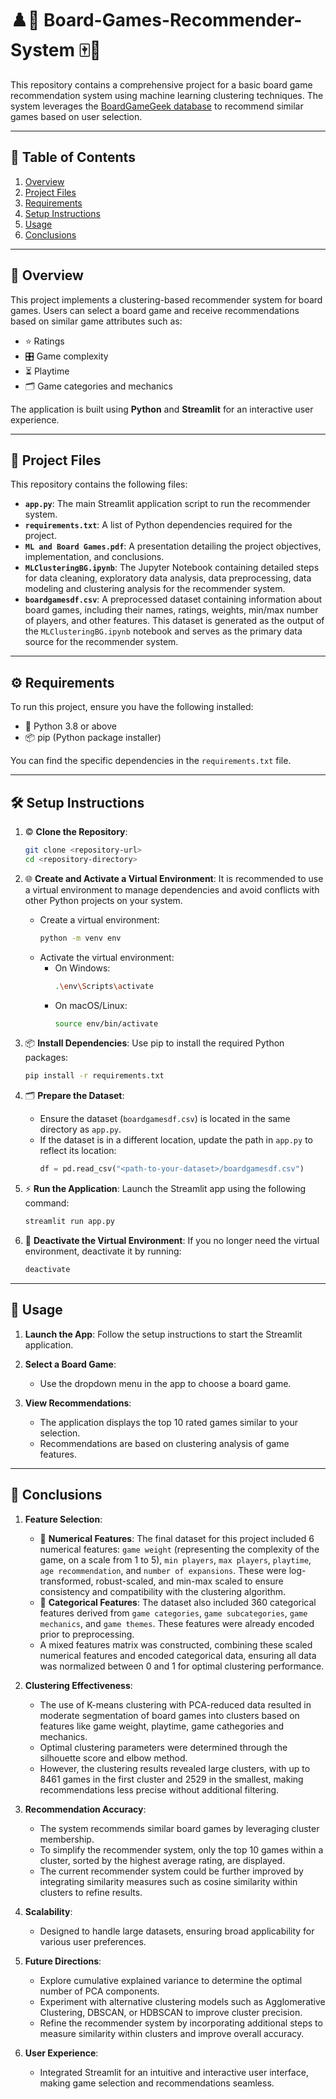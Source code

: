 # ♟️🎲 Board-Games-Recommender-System 🀄🧩
This repository contains a comprehensive project for a basic board game recommendation system using machine learning clustering techniques. The system leverages the [BoardGameGeek database](https://www.kaggle.com/datasets/seanthemalloy/board-game-geek-database) to recommend similar games based on user selection.

---

## 📑 Table of Contents

1. [Overview](#overview)
2. [Project Files](#project-files)
3. [Requirements](#requirements)
4. [Setup Instructions](#setup-instructions)
5. [Usage](#usage)
6. [Conclusions](#conclusions)

---

## 📜 Overview

This project implements a clustering-based recommender system for board games. Users can select a board game and receive recommendations based on similar game attributes such as:
- ⭐ Ratings
- 🎛 Game complexity
- ⏳ Playtime
- 🗂 Game categories and mechanics

The application is built using **Python** and **Streamlit** for an interactive user experience.

---

## 📂 Project Files

This repository contains the following files:

- **`app.py`**: The main Streamlit application script to run the recommender system.
- **`requirements.txt`**: A list of Python dependencies required for the project.
- **`ML and Board Games.pdf`**: A presentation detailing the project objectives, implementation, and conclusions.
- **`MLClusteringBG.ipynb`**: The Jupyter Notebook containing detailed steps for data cleaning, exploratory data analysis, data preprocessing, data modeling and clustering analysis for the recommender system.
- **`boardgamesdf.csv`**: A preprocessed dataset containing information about board games, including their names, ratings, weights, min/max number of players, and other features. This dataset is generated as the output of the `MLClusteringBG.ipynb` notebook and serves as the primary data source for the recommender system.
  
---

## ⚙ Requirements

To run this project, ensure you have the following installed:

- 🐍 Python 3.8 or above
- 📦 pip (Python package installer)

You can find the specific dependencies in the `requirements.txt` file.

---

## 🛠️ Setup Instructions

1. © **Clone the Repository**:
   ```bash
   git clone <repository-url>
   cd <repository-directory>

2. 🌐 **Create and Activate a Virtual Environment**:
   It is recommended to use a virtual environment to manage dependencies and avoid conflicts with other Python projects on your system.

   - Create a virtual environment:
     ```bash
     python -m venv env
     ```
   - Activate the virtual environment:
     - On Windows:
       ```bash
       .\env\Scripts\activate
       ```
     - On macOS/Linux:
       ```bash
       source env/bin/activate
       ```
       
3. 📦 **Install Dependencies**:
   Use pip to install the required Python packages:
   ```bash
   pip install -r requirements.txt

4. 🗂️ **Prepare the Dataset**:
   - Ensure the dataset (`boardgamesdf.csv`) is located in the same directory as `app.py`.
   - If the dataset is in a different location, update the path in `app.py` to reflect its location:
     ```python
     df = pd.read_csv("<path-to-your-dataset>/boardgamesdf.csv")
     ```

5. ⚡ **Run the Application**:
   Launch the Streamlit app using the following command:
   ```bash
   streamlit run app.py

6. 🛑 **Deactivate the Virtual Environment**:
   If you no longer need the virtual environment, deactivate it by running:
   ```bash
   deactivate
   
---

## 🚀 Usage

1. **Launch the App**:
   Follow the setup instructions to start the Streamlit application.

2. **Select a Board Game**:
   - Use the dropdown menu in the app to choose a board game.

3. **View Recommendations**:
   - The application displays the top 10 rated games similar to your selection.
   - Recommendations are based on clustering analysis of game features.
     
---

## 🎯 Conclusions

1. **Feature Selection**:
   - 🧮 **Numerical Features**: The final dataset for this project included 6 numerical features: `game weight` (representing the complexity of the game, on a scale from 1 to 5), `min players`, `max players`, `playtime`, `age recommendation`, and `number of expansions`. These were log-transformed, robust-scaled, and min-max scaled to ensure consistency and compatibility with the clustering algorithm.
   - 📂 **Categorical Features**: The dataset also included 360 categorical features derived from `game categories`, `game subcategories`, `game mechanics`, and `game themes`. These features were already encoded prior to preprocessing.
   - A mixed features matrix was constructed, combining these scaled numerical features and encoded categorical data, ensuring all data was normalized between 0 and 1 for optimal clustering performance.
  
2. **Clustering Effectiveness**:
   - The use of K-means clustering with PCA-reduced data resulted in moderate segmentation of board games into clusters based on features like game weight, playtime, game cathegories and mechanics.
   - Optimal clustering parameters were determined through the silhouette score and elbow method.
   - However, the clustering results revealed large clusters, with up to 8461 games in the first cluster and 2529 in the smallest, making recommendations less precise without additional filtering.

3. **Recommendation Accuracy**:
   - The system recommends similar board games by leveraging cluster membership.
   - To simplify the recommender system, only the top 10 games within a cluster, sorted by the highest average rating, are displayed.
   - The current recommender system could be further improved by integrating similarity measures such as cosine similarity within clusters to refine results.

4. **Scalability**:
   - Designed to handle large datasets, ensuring broad applicability for various user preferences.
  
5. **Future Directions**:
   - Explore cumulative explained variance to determine the optimal number of PCA components.
   - Experiment with alternative clustering models such as Agglomerative Clustering, DBSCAN, or HDBSCAN to improve cluster precision.
   - Refine the recommender system by incorporating additional steps to measure similarity within clusters and improve overall accuracy.

6. **User Experience**:
   - Integrated Streamlit for an intuitive and interactive user interface, making game selection and recommendations seamless.

